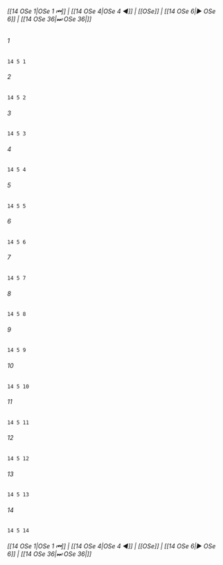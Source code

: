 
###### [[14 OSe 1|OSe 1 ⏮]] | [[14 OSe 4|OSe 4 ◀]] | [[OSe]] | [[14 OSe 6|▶ OSe 6]] | [[14 OSe 36|⏭ OSe 36|]]

###### 1
``` verse
14 5 1 
```
###### 2
``` verse
14 5 2 
```
###### 3
``` verse
14 5 3 
```
###### 4
``` verse
14 5 4 
```
###### 5
``` verse
14 5 5 
```
###### 6
``` verse
14 5 6 
```
###### 7
``` verse
14 5 7 
```
###### 8
``` verse
14 5 8 
```
###### 9
``` verse
14 5 9 
```
###### 10
``` verse
14 5 10 
```
###### 11
``` verse
14 5 11 
```
###### 12
``` verse
14 5 12 
```
###### 13
``` verse
14 5 13 
```
###### 14
``` verse
14 5 14 
```

###### [[14 OSe 1|OSe 1 ⏮]] | [[14 OSe 4|OSe 4 ◀]] | [[OSe]] | [[14 OSe 6|▶ OSe 6]] | [[14 OSe 36|⏭ OSe 36|]]

